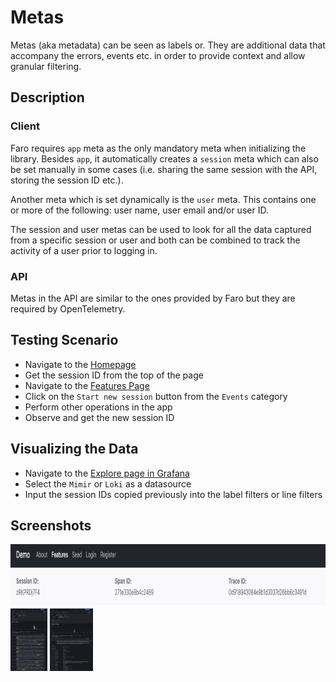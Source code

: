 # Metas

Metas (aka metadata) can be seen as labels or. They are additional data that accompany the errors, events etc. in order
to provide context and allow granular filtering.

## Description

### Client

Faro requires `app` meta as the only mandatory meta when initializing the library. Besides `app`, it automatically
creates a `session` meta which can also be set manually in some cases (i.e. sharing the same session with the API,
storing the session ID etc.).

Another meta which is set dynamically is the `user` meta. This contains one or more of the following: user name, user
email and/or user ID.

The session and user metas can be used to look for all the data captured from a specific session or user and both can be
combined to track the activity of a user prior to logging in.

### API

Metas in the API are similar to the ones provided by Faro but they are required by OpenTelemetry.

## Testing Scenario

- Navigate to the [Homepage][demo-homepage]
- Get the session ID from the top of the page
- Navigate to the [Features Page][demo-features-page]
- Click on the `Start new session` button from the `Events` category
- Perform other operations in the app
- Observe and get the new session ID

## Visualizing the Data

- Navigate to the [Explore page in Grafana][demo-grafana-explore]
- Select the `Mimir` or `Loki` as a datasource
- Input the session IDs copied previously into the label filters or line filters

## Screenshots

[<img src="../assets/instrumentations/metasViewApp.png" alt="Viewing metas in the app" height="100" />][assets-meta-view-app]
[<img src="../assets/instrumentations/metasViewExploreSession.png" alt="Viewing metas in Explore" height="100" />][assets-meta-view-explore-session]
[<img src="../assets/instrumentations/metasViewExploreUser.png" alt="Viewing metas in Explore" height="100" />][assets-meta-view-explore-user]

[demo-features-page]: http://localhost:5173/features
[demo-grafana-explore]: http://localhost:3000/explore
[demo-homepage]: http://localhost:5173/
[assets-meta-view-app]: ../assets/instrumentations/metasViewApp.png
[assets-meta-view-explore-session]: ../assets/instrumentations/metasViewExploreSession.png
[assets-meta-view-explore-user]: ../assets/instrumentations/metasViewExploreUser.png
